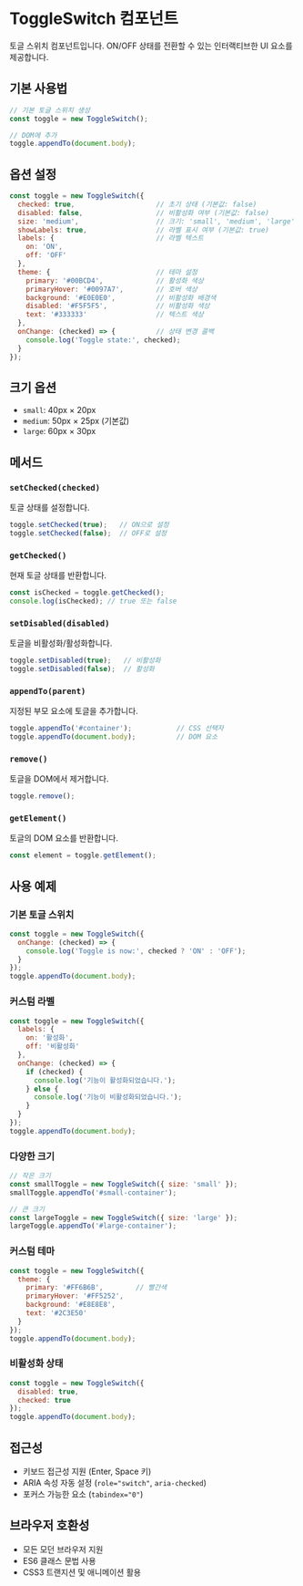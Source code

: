 # ToggleSwitch 컴포넌트

토글 스위치 컴포넌트입니다. ON/OFF 상태를 전환할 수 있는 인터랙티브한 UI 요소를 제공합니다.

## 기본 사용법

```javascript
// 기본 토글 스위치 생성
const toggle = new ToggleSwitch();

// DOM에 추가
toggle.appendTo(document.body);
```

## 옵션 설정

```javascript
const toggle = new ToggleSwitch({
  checked: true,                    // 초기 상태 (기본값: false)
  disabled: false,                  // 비활성화 여부 (기본값: false)
  size: 'medium',                   // 크기: 'small', 'medium', 'large' (기본값: 'medium')
  showLabels: true,                 // 라벨 표시 여부 (기본값: true)
  labels: {                         // 라벨 텍스트
    on: 'ON',
    off: 'OFF'
  },
  theme: {                          // 테마 설정
    primary: '#00BCD4',             // 활성화 색상
    primaryHover: '#0097A7',        // 호버 색상
    background: '#E0E0E0',          // 비활성화 배경색
    disabled: '#F5F5F5',            // 비활성화 색상
    text: '#333333'                 // 텍스트 색상
  },
  onChange: (checked) => {          // 상태 변경 콜백
    console.log('Toggle state:', checked);
  }
});
```

## 크기 옵션

- `small`: 40px × 20px
- `medium`: 50px × 25px (기본값)
- `large`: 60px × 30px

## 메서드

### `setChecked(checked)`
토글 상태를 설정합니다.

```javascript
toggle.setChecked(true);   // ON으로 설정
toggle.setChecked(false);  // OFF로 설정
```

### `getChecked()`
현재 토글 상태를 반환합니다.

```javascript
const isChecked = toggle.getChecked();
console.log(isChecked); // true 또는 false
```

### `setDisabled(disabled)`
토글을 비활성화/활성화합니다.

```javascript
toggle.setDisabled(true);   // 비활성화
toggle.setDisabled(false);  // 활성화
```

### `appendTo(parent)`
지정된 부모 요소에 토글을 추가합니다.

```javascript
toggle.appendTo('#container');           // CSS 선택자
toggle.appendTo(document.body);          // DOM 요소
```

### `remove()`
토글을 DOM에서 제거합니다.

```javascript
toggle.remove();
```

### `getElement()`
토글의 DOM 요소를 반환합니다.

```javascript
const element = toggle.getElement();
```

## 사용 예제

### 기본 토글 스위치
```javascript
const toggle = new ToggleSwitch({
  onChange: (checked) => {
    console.log('Toggle is now:', checked ? 'ON' : 'OFF');
  }
});
toggle.appendTo(document.body);
```

### 커스텀 라벨
```javascript
const toggle = new ToggleSwitch({
  labels: {
    on: '활성화',
    off: '비활성화'
  },
  onChange: (checked) => {
    if (checked) {
      console.log('기능이 활성화되었습니다.');
    } else {
      console.log('기능이 비활성화되었습니다.');
    }
  }
});
toggle.appendTo(document.body);
```

### 다양한 크기
```javascript
// 작은 크기
const smallToggle = new ToggleSwitch({ size: 'small' });
smallToggle.appendTo('#small-container');

// 큰 크기
const largeToggle = new ToggleSwitch({ size: 'large' });
largeToggle.appendTo('#large-container');
```

### 커스텀 테마
```javascript
const toggle = new ToggleSwitch({
  theme: {
    primary: '#FF6B6B',        // 빨간색
    primaryHover: '#FF5252',
    background: '#E8E8E8',
    text: '#2C3E50'
  }
});
toggle.appendTo(document.body);
```

### 비활성화 상태
```javascript
const toggle = new ToggleSwitch({
  disabled: true,
  checked: true
});
toggle.appendTo(document.body);
```

## 접근성

- 키보드 접근성 지원 (Enter, Space 키)
- ARIA 속성 자동 설정 (`role="switch"`, `aria-checked`)
- 포커스 가능한 요소 (`tabindex="0"`)

## 브라우저 호환성

- 모든 모던 브라우저 지원
- ES6 클래스 문법 사용
- CSS3 트랜지션 및 애니메이션 활용 